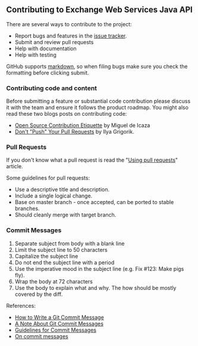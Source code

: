 ## Contributing to Exchange Web Services Java API

There are several ways to contribute to the project:

* Report bugs and features in the [issue tracker](https://github.com/officedev/ews-java-api/issues).
* Submit and review pull requests
* Help with documentation
* Help with testing

GitHub supports [markdown](http://github.github.com/github-flavored-markdown/), so when filing bugs make sure you check the formatting before clicking submit.

### Contributing code and content
Before submitting a feature or substantial code contribution please discuss it with the team and ensure it follows the product roadmap.  You might also read these two blogs posts on contributing code:

* [Open Source Contribution Etiquette](http://tirania.org/blog/archive/2010/Dec-31.html) by Miguel de Icaza
* [Don't "Push" Your Pull Requests](http://www.igvita.com/2011/12/19/dont-push-your-pull-requests/) by Ilya Grigorik.

### Pull Requests
If you don't know what a pull request is read the "[Using pull requests](https://help.github.com/articles/using-pull-requests)" article.

Some guidelines for pull requests:

* Use a descriptive title and description.
* Include a single logical change.
* Base on master branch - once accepted, can be ported to stable branches.
* Should cleanly merge with target branch.

### Commit Messages
1. Separate subject from body with a blank line
2. Limit the subject line to 50 characters
3. Capitalize the subject line
4. Do not end the subject line with a period
5. Use the imperative mood in the subject line (e.g. Fix #123: Make pigs fly).
6. Wrap the body at 72 characters
7. Use the body to explain what and why.  The how should be mostly covered by the diff.

References:

* [How to Write a Git Commit Message](http://chris.beams.io/posts/git-commit/)
* [A Note About Git Commit Messages](http://tbaggery.com/2008/04/19/a-note-about-git-commit-messages.html)
* [Guidelines for Commit Messages](https://wiki.gnome.org/Git/CommitMessages)
* [On commit messages](http://who-t.blogspot.de/2009/12/on-commit-messages.html)
